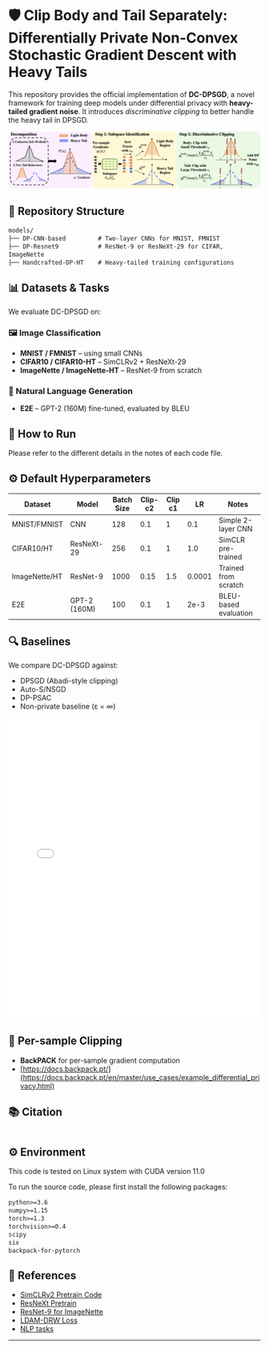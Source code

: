# 🛡️ Clip Body and Tail Separately: Differentially Private Non-Convex Stochastic Gradient Descent with Heavy Tails

This repository provides the official implementation of **DC-DPSGD**, a novel framework for training deep models under differential privacy with **heavy-tailed gradient noise**. It introduces *discriminative clipping* to better handle the heavy tail in DPSGD.

![framework](./models/overview.jpg)

## 📁 Repository Structure

```
models/
├── DP-CNN-based         # Two-layer CNNs for MNIST, FMNIST
├── DP-Resnet9           # ResNet-9 or ResNeXt-29 for CIFAR, ImageNette
├── Handcrafted-DP-HT    # Heavy-tailed training configurations
```

## 📊 Datasets & Tasks

We evaluate DC-DPSGD on:

### 🖼️ Image Classification
- **MNIST / FMNIST** – using small CNNs
- **CIFAR10 / CIFAR10-HT** – SimCLRv2 + ResNeXt-29
- **ImageNette / ImageNette-HT** – ResNet-9 from scratch

### 📝 Natural Language Generation
- **E2E** – GPT-2 (160M) fine-tuned, evaluated by BLEU

## 🚀 How to Run

Please refer to the different details in the notes of each code file.

## ⚙️ Default Hyperparameters

| Dataset        | Model        | Batch Size | Clip-c2  | Clip c1 | LR     | Notes                     |
|----------------|--------------|------------|-------|-------|--------|---------------------------|
| MNIST/FMNIST   | CNN          | 128        | 0.1   | 1     |0.1    | Simple 2-layer CNN        |
| CIFAR10/HT     | ResNeXt-29   | 256        | 0.1   | 1     | 1.0    | SimCLR pre-trained        |
| ImageNette/HT  | ResNet-9     | 1000       | 0.15  | 1.5   |0.0001 | Trained from scratch      |
| E2E            | GPT-2 (160M) | 100          | 0.1   | 1     | 2e-3   | BLEU-based evaluation     |

## 🔍 Baselines

We compare DC-DPSGD against:
- DPSGD (Abadi-style clipping)
- Auto-S/NSGD
- DP-PSAC
- Non-private baseline (ε = ∞)

<embed src="./models/gradient_weight_v3.pdf" width="100%" height="600px" type="application/pdf">

## 🧪 Per-sample Clipping

- **BackPACK** for per-sample gradient computation
- [https://docs.backpack.pt/](https://docs.backpack.pt/en/master/use_cases/example_differential_privacy.html)


## 📚 Citation

```bibtex
```

## ⚙️ Environment
This code is tested on Linux system with CUDA version 11.0

To run the source code, please first install the following packages:

```
python>=3.6
numpy>=1.15
torch>=1.3
torchvision>=0.4
scipy
six
backpack-for-pytorch
```

## 🔗 References

- [SimCLRv2 Pretrain Code](https://github.com/ftamer/Handcrafted-DP)
- [ResNeXt Pretrain](https://github.com/ftamer/Handcrafted-DP)
- [ResNet-9 for ImageNette](https://github.com/cbenitezb21/Resnet9)
- [LDAM-DRW Loss](https://github.com/kaidic/LDAM-DRW)
- [NLP tasks](https://github.com/lxuechen/private-transformers)

---


